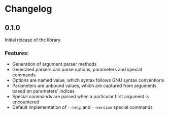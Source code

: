 # Changelog

## 0.1.0

Initial release of the library.

### Features:
- Generation of argument parser methods
- Generated parsers can parse options, parameters and special commands
- Options are named value, which syntax follows GNU syntax conventions
- Parameters are unbound values, which are captured from arguments based on parameters' indices
- Special commands are parsed when a particular first argument is encountered
- Default implementation of `--help` and `--version` special commands
